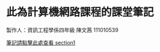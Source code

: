 <h1>此為計算機網路課程的課堂筆記</h1>
<p>製作人：資訊工程學係四年級 陳文茜 111010539</p>
<p><a href="https://chen02648.github.io/computernetwork_classnote/class.html#section1">筆記請點擊此處查看 section1</a></p>

